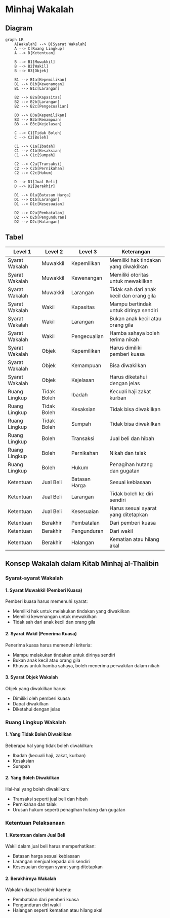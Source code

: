 # Minhaj Wakalah

## Diagram

```mermaid
graph LR
    A[Wakalah] --> B[Syarat Wakalah]
    A --> C[Ruang Lingkup]
    A --> D[Ketentuan]
    
    B --> B1[Muwakkil]
    B --> B2[Wakil]
    B --> B3[Objek]
    
    B1 --> B1a[Kepemilikan]
    B1 --> B1b[Kewenangan]
    B1 --> B1c[Larangan]
    
    B2 --> B2a[Kapasitas]
    B2 --> B2b[Larangan]
    B2 --> B2c[Pengecualian]
    
    B3 --> B3a[Kepemilikan]
    B3 --> B3b[Kemampuan]
    B3 --> B3c[Kejelasan]
    
    C --> C1[Tidak Boleh]
    C --> C2[Boleh]
    
    C1 --> C1a[Ibadah]
    C1 --> C1b[Kesaksian]
    C1 --> C1c[Sumpah]
    
    C2 --> C2a[Transaksi]
    C2 --> C2b[Pernikahan]
    C2 --> C2c[Hukum]
    
    D --> D1[Jual Beli]
    D --> D2[Berakhir]
    
    D1 --> D1a[Batasan Harga]
    D1 --> D1b[Larangan]
    D1 --> D1c[Kesesuaian]
    
    D2 --> D2a[Pembatalan]
    D2 --> D2b[Pengunduran]
    D2 --> D2c[Halangan]
```

## Tabel

| Level 1        | Level 2     | Level 3       | Keterangan                               |
|----------------|-------------|---------------|------------------------------------------|
| Syarat Wakalah | Muwakkil    | Kepemilikan   | Memiliki hak tindakan yang diwakilkan    |
| Syarat Wakalah | Muwakkil    | Kewenangan    | Memiliki otoritas untuk mewakilkan       |
| Syarat Wakalah | Muwakkil    | Larangan      | Tidak sah dari anak kecil dan orang gila |
| Syarat Wakalah | Wakil       | Kapasitas     | Mampu bertindak untuk dirinya sendiri    |
| Syarat Wakalah | Wakil       | Larangan      | Bukan anak kecil atau orang gila         |
| Syarat Wakalah | Wakil       | Pengecualian  | Hamba sahaya boleh terima nikah          |
| Syarat Wakalah | Objek       | Kepemilikan   | Harus dimiliki pemberi kuasa             |
| Syarat Wakalah | Objek       | Kemampuan     | Bisa diwakilkan                          |
| Syarat Wakalah | Objek       | Kejelasan     | Harus diketahui dengan jelas             |
| Ruang Lingkup  | Tidak Boleh | Ibadah        | Kecuali haji zakat kurban                |
| Ruang Lingkup  | Tidak Boleh | Kesaksian     | Tidak bisa diwakilkan                    |
| Ruang Lingkup  | Tidak Boleh | Sumpah        | Tidak bisa diwakilkan                    |
| Ruang Lingkup  | Boleh       | Transaksi     | Jual beli dan hibah                      |
| Ruang Lingkup  | Boleh       | Pernikahan    | Nikah dan talak                          |
| Ruang Lingkup  | Boleh       | Hukum         | Penagihan hutang dan gugatan             |
| Ketentuan      | Jual Beli   | Batasan Harga | Sesuai kebiasaan                         |
| Ketentuan      | Jual Beli   | Larangan      | Tidak boleh ke diri sendiri              |
| Ketentuan      | Jual Beli   | Kesesuaian    | Harus sesuai syarat yang ditetapkan      |
| Ketentuan      | Berakhir    | Pembatalan    | Dari pemberi kuasa                       |
| Ketentuan      | Berakhir    | Pengunduran   | Dari wakil                               |
| Ketentuan      | Berakhir    | Halangan      | Kematian atau hilang akal                |

## Konsep Wakalah dalam Kitab Minhaj al-Thalibin

### Syarat-syarat Wakalah

#### 1. Syarat Muwakkil (Pemberi Kuasa)

Pemberi kuasa harus memenuhi syarat:

- Memiliki hak untuk melakukan tindakan yang diwakilkan
- Memiliki kewenangan untuk mewakilkan
- Tidak sah dari anak kecil dan orang gila

#### 2. Syarat Wakil (Penerima Kuasa)

Penerima kuasa harus memenuhi kriteria:

- Mampu melakukan tindakan untuk dirinya sendiri
- Bukan anak kecil atau orang gila
- Khusus untuk hamba sahaya, boleh menerima perwakilan dalam nikah

#### 3. Syarat Objek Wakalah

Objek yang diwakilkan harus:

- Dimiliki oleh pemberi kuasa
- Dapat diwakilkan
- Diketahui dengan jelas

### Ruang Lingkup Wakalah

#### 1. Yang Tidak Boleh Diwakilkan

Beberapa hal yang tidak boleh diwakilkan:

- Ibadah (kecuali haji, zakat, kurban)
- Kesaksian
- Sumpah

#### 2. Yang Boleh Diwakilkan

Hal-hal yang boleh diwakilkan:

- Transaksi seperti jual beli dan hibah
- Pernikahan dan talak
- Urusan hukum seperti penagihan hutang dan gugatan

### Ketentuan Pelaksanaan

#### 1. Ketentuan dalam Jual Beli

Wakil dalam jual beli harus memperhatikan:

- Batasan harga sesuai kebiasaan
- Larangan menjual kepada diri sendiri
- Kesesuaian dengan syarat yang ditetapkan

#### 2. Berakhirnya Wakalah

Wakalah dapat berakhir karena:

- Pembatalan dari pemberi kuasa
- Pengunduran diri wakil
- Halangan seperti kematian atau hilang akal
